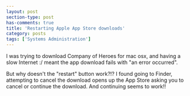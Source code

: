 ```yaml
---
layout: post
section-type: post
has-comments: true
title: 'Restarting Apple App Store downloads'
category: posts
tags: ['Systems Administration']
---
```


I was trying to download Company of Heroes for mac osx, and having a slow Internet :/ meant the app download fails with "an error occurred".

But why doesn't the "restart" button work?!? I found going to Finder, attempting to cancel the download opens up the App Store asking you to cancel or continue the download. And continuing seems to work!!